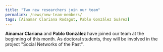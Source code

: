 ```yaml
---
title: "Two new researchers join our team"
permalink: /news/new-team-members/
tags: [Ainamar Clariana Rodagut, Pablo González Suárez]
---
```


**Ainamar Clariana** and **Pablo González** have joined our team at the beginning of this month. As doctoral students, they will be involved in the project "Social Networks of the Past".
